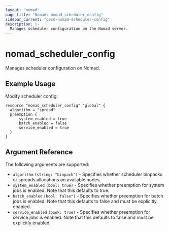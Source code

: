 ```yaml
---
layout: "nomad"
page_title: "Nomad: nomad_scheduler_config"
sidebar_current: "docs-nomad-scheduler-config"
description: |-
  Manages scheduler configuration on the Nomad server.
---
```


# nomad_scheduler_config

Manages scheduler configuration on Nomad.

## Example Usage

Modify scheduler config:

```hcl
resource "nomad_scheduler_config" "global" {
  algorithm = "spread"
  preemption {
      system_enabled = true
      batch_enabled = false
      service_enabled = true
  }
}
```

## Argument Reference

The following arguments are supported:

- `algorithm` `(string: "binpack")` - Specifies whether scheduler binpacks or spreads allocations on available nodes.
- `system_enabled` `(bool: true)` - Specifies whether preemption for system jobs is enabled. Note that this defaults to true.
- `batch_enabled` `(bool: false")` - Specifies whether preemption for batch jobs is enabled. Note that this defaults to false and must be explicitly enabled.
- `service_enabled` `(book: true)` - Specifies whether preemption for service jobs is enabled. Note that this defaults to false and must be explicitly enabled.
